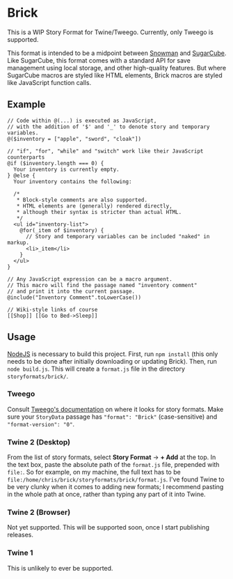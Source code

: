 # Brick

This is a WIP Story Format for Twine/Tweego. Currently, only Tweego is supported.

This format is intended to be a midpoint between [Snowman](https://videlais.github.io/snowman/) and [SugarCube](https://www.motoslave.net/sugarcube/2/).
Like SugarCube, this format comes with a standard API for save management using local storage, and other high-quality features.
But where SugarCube macros are styled like HTML elements, Brick macros are styled like JavaScript function calls.

## Example

```brick
// Code within @(...) is executed as JavaScript,
// with the addition of '$' and '_' to denote story and temporary variables.
@($inventory = ["apple", "sword", "cloak"])

// "if", "for", "while" and "switch" work like their JavaScript counterparts
@if ($inventory.length === 0) {
  Your inventory is currently empty.
} @else {
  Your inventory contains the following:

  /*
   * Block-style comments are also supported.
   * HTML elements are (generally) rendered directly,
   * although their syntax is stricter than actual HTML.
   */
  <ul id="inventory-list">
    @for(_item of $inventory) {
      // Story and temporary variables can be included "naked" in markup.
      <li>_item</li>
    }
  </ul>
}

// Any JavaScript expression can be a macro argument.
// This macro will find the passage named "inventory comment"
// and print it into the current passage.
@include("Inventory Comment".toLowerCase())

// Wiki-style links of course
[[Shop]] [[Go to Bed->Sleep]]
```

## Usage

[NodeJS](https://nodejs.org/en) is necessary to build this project.
First, run `npm install` (this only needs to be done after initially downloading or updating Brick).
Then, run `node build.js`.
This will create a `format.js` file in the directory `storyformats/brick/`.

### Tweego

Consult [Tweego's documentation](https://www.motoslave.net/tweego/docs/#getting-started-story-formats) on where it looks for story formats.
Make sure your `StoryData` passage has `"format": "Brick"` (case-sensitive) and `"format-version": "0"`.

### Twine 2 (Desktop)

From the list of story formats, select **Story Format** -> **+ Add** at the top.
In the text box, paste the absolute path of the `format.js` file, prepended with `file:`. So for example, on my machine, the full text has to be `file:/home/chris/brick/storyformats/brick/format.js`.
I've found Twine to be very clunky when it comes to adding new formats;
I recommend pasting in the whole path at once, rather than typing any part of it into Twine.

### Twine 2 (Browser)

Not yet supported. This will be supported soon, once I start publishing releases.

### Twine 1

This is unlikely to ever be supported.

